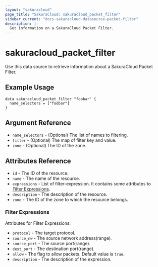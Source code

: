 ```yaml
---
layout: "sakuracloud"
page_title: "SakuraCloud: sakuracloud_packet_filter"
sidebar_current: "docs-sakuracloud-datasource-packet-filter"
description: |-
  Get information on a SakuraCloud Packet Filter.
---
```


# sakuracloud\_packet_filter

Use this data source to retrieve information about a SakuraCloud Packet Filter.

## Example Usage

```hcl
data sakuracloud_packet_filter "foobar" {
  name_selectors = ["foobar"]
}
```

## Argument Reference

 * `name_selectors` - (Optional) The list of names to filtering.
 * `filter` - (Optional) The map of filter key and value.
 * `zone` - (Optional) The ID of the zone.

## Attributes Reference

* `id` - The ID of the resource.
* `name` - The name of the resource.
* `expressions` - List of filter-expression. It contains some attributes to [Filter Expressions](#filter-expressions).
* `description` - The description of the resource.
* `zone` - The ID of the zone to which the resource belongs.

### Filter Expressions

Attributes for Filter Expressions:

* `protocol` - The target protocol.
* `source_nw` - The source network address(range).
* `source_port` - The source port(range).
* `dest_port` - The destination port(range).
* `allow` - The flag to allow packets. Default value is `true`. 
* `description` - The description of the expression.
